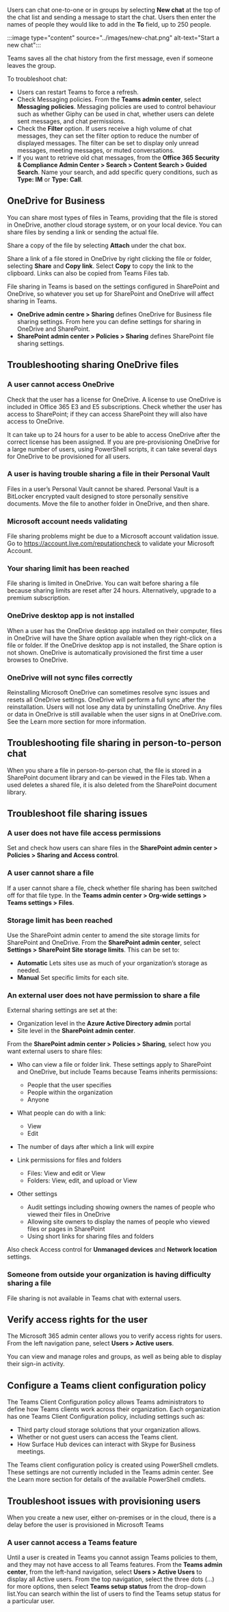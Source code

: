 Users can chat one-to-one or in groups by selecting **New chat** at the top of the chat list and sending a message to start the chat. Users then enter the names of people they would like to add in the **To** field, up to 250 people.

:::image type="content" source="../images/new-chat.png" alt-text="Start a new chat":::

Teams saves all the chat history from the first message, even if someone leaves the group.

To troubleshoot chat:

- Users can restart Teams to force a refresh.
- Check Messaging policies. From the **Teams admin center**, select **Messaging policies**. Messaging policies are used to control behaviour such as whether Giphy can be used in chat, whether users can delete sent messages, and chat permissions.
- Check the **Filter** option. If users receive a high volume of chat messages, they can set the filter option to reduce the number of displayed messages. The filter can be set to display only unread messages, meeting messages, or muted conversations.
- If you want to retrieve old chat messages, from the **Office 365 Security & Compliance Admin Center > Search > Content Search > Guided Search**. Name your search, and add specific query conditions, such as **Type: IM** or **Type: Call**.
  
## OneDrive for Business

You can share most types of files in Teams, providing that the file is stored in OneDrive, another cloud storage system, or on your local device. You can share files by sending a link or sending the actual file.

Share a copy of the file by selecting **Attach** under the chat box.

Share a link of a file stored in OneDrive by right clicking the file or folder, selecting **Share** and **Copy link**. Select **Copy** to copy the link to the clipboard. Links can also be copied from Teams Files tab.

File sharing in Teams is based on the settings configured in SharePoint and OneDrive, so whatever you set up for SharePoint and OneDrive will affect sharing in Teams.

- **OneDrive admin centre > Sharing** defines OneDrive for Business file sharing settings. From here you can define settings for sharing in OneDrive and SharePoint.
- **SharePoint admin center > Policies > Sharing** defines SharePoint file sharing settings.

## Troubleshooting sharing OneDrive files

### A user cannot access OneDrive

Check that the user has a license for OneDrive. A license to use OneDrive is included in Office 365 E3 and E5 subscriptions. Check whether the user has access to SharePoint; if they can access SharePoint they will also have access to OneDrive.

It can take up to 24 hours for a user to be able to access OneDrive after the correct license has been assigned. If you are pre-provisioning OneDrive for a large number of users, using PowerShell scripts, it can take several days for OneDrive to be provisioned for all users.

### A user is having trouble sharing a file in their Personal Vault

Files in a user’s Personal Vault cannot be shared. Personal Vault is a BitLocker encrypted vault designed to store personally sensitive documents. Move the file to another folder in OneDrive, and then share.

### Microsoft account needs validating

File sharing problems might be due to a Microsoft account validation issue. Go to https://account.live.com/reputationcheck to validate your Microsoft Account.

### Your sharing limit has been reached

File sharing is limited in OneDrive. You can wait before sharing a file because sharing limits are reset after 24 hours. Alternatively, upgrade to a premium subscription.

### OneDrive desktop app is not installed

When a user has the OneDrive desktop app installed on their computer, files in OneDrive will have the Share option available when they right-click on a file or folder. If the OneDrive desktop app is not installed, the Share option is not shown. OneDrive is automatically provisioned the first time a user browses to OneDrive.

### OneDrive will not sync files correctly

Reinstalling Microsoft OneDrive can sometimes resolve sync issues and resets all OneDrive settings. OneDrive will perform a full sync after the reinstallation. Users will not lose any data by uninstalling OneDrive. Any files or data in OneDrive is still available when the user signs in at OneDrive.com. See the Learn more section for more information.

## Troubleshooting file sharing in person-to-person chat

When you share a file in person-to-person chat, the file is stored in a SharePoint document library and can be viewed in the Files tab. When a used deletes a shared file, it is also deleted from the SharePoint document library.

## Troubleshoot file sharing issues

### A user does not have file access permissions

Set and check how users can share files in the **SharePoint admin center > Policies > Sharing and Access control**.

### A user cannot share a file

If a user cannot share a file, check whether file sharing has been switched off for that file type. In the **Teams admin center > Org-wide settings > Teams settings > Files**.
 
### Storage limit has been reached

Use the SharePoint admin center to amend the site storage limits for SharePoint and OneDrive. From the **SharePoint admin center**, select **Settings > SharePoint Site storage limits**. This can be set to:

- **Automatic** Lets sites use as much of your organization’s storage as needed.
- **Manual** Set specific limits for each site.

### An external user does not have permission to share a file

External sharing settings are set at the:

- Organization level in the **Azure Active Directory admin** portal
- Site level in the **SharePoint admin center**.
 
From the **SharePoint admin center > Policies > Sharing**, select how you want external users to share files:

- Who can view a file or folder link. These settings apply to SharePoint and OneDrive, but include Teams because Teams inherits permissions:
 
    - People that the user specifies
    - People within the organization
    - Anyone
    
- What people can do with a link:
    - View 
    - Edit
- The number of days after which a link will expire 
- Link permissions for files and folders
    - Files: View and edit or View
    - Folders: View, edit, and upload or View
- Other settings
    - Audit settings including showing owners the names of people who viewed their files in OneDrive
    - Allowing site owners to display the names of people who viewed files or pages in SharePoint
    - Using short links for sharing files and folders

Also check Access control for **Unmanaged devices** and **Network location** settings.

### Someone from outside your organization is having difficulty sharing a file

File sharing is not available in Teams chat with external users.

## Verify access rights for the user

The Microsoft 365 admin center allows you to verify access rights for users. From the left navigation pane, select **Users > Active users**.

You can view and manage roles and groups, as well as being able to display their sign-in activity.  

## Configure a Teams client configuration policy

The Teams Client Configuration policy allows Teams administrators to define how Teams clients work across their organization. Each organization has one Teams Client Configuration policy, including settings such as:

- Third party cloud storage solutions that your organization allows.
- Whether or not guest users can access the Teams client.
- How Surface Hub devices can interact with Skype for Business meetings.

The Teams client configuration policy is created using PowerShell cmdlets. These settings are not currently included in the Teams admin center. See the Learn more section for details of the available PowerShell cmdlets.

## Troubleshoot issues with provisioning users

When you create a new user, either on-premises or in the cloud, there is a delay before the user is provisioned in Microsoft Teams

### A user cannot access a Teams feature

Until a user is created in Teams you cannot assign Teams policies to them, and they may not have access to all Teams features. From the **Teams admin center**, from the left-hand navigation, select **Users > Active Users** to display all Active users. From the top navigation, select the three dots (…) for more options, then select **Teams setup status** from the drop-down list.You can search within the list of users to find the Teams setup status for a particular user.